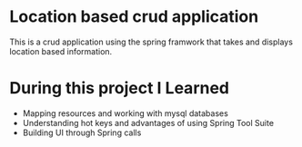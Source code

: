# Location based crud application

This is a crud application using the spring framwork that takes and displays location based information.

# During this project I Learned

* Mapping resources and working with mysql databases
* Understanding hot keys and advantages of using Spring Tool Suite
* Building UI through Spring calls
